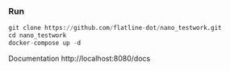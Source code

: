 ### Run
```python
git clone https://github.com/flatline-dot/nano_testwork.git
cd nano_testwork
docker-compose up -d
````

Documentation http://localhost:8080/docs
